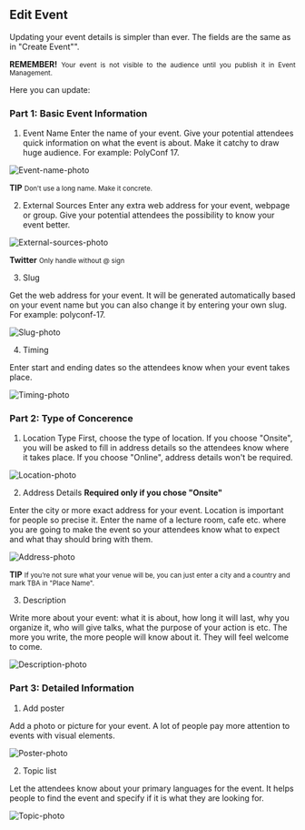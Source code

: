 ## Edit Event

Updating your event details is simpler than ever. The fields are the same as in "Create Event"".

<p align="justify"><span class="tag is-success"><b>REMEMBER!</b></span>  <small>Your event is not visible to the audience until you publish it in Event Management.</small></p>

Here you can update:

### Part 1: Basic Event Information

1. Event Name
Enter the name of your event. Give your potential attendees quick information on what the event is about. Make it catchy to draw huge audience. For example: PolyConf 17.

<img src="/images/name.svg" alt="Event-name-photo"/>

<p align="justify"><span class="tag is-success"><b>TIP</b></span> <small>Don't use a long name. Make it concrete.</small></p>

2. External Sources
Enter any extra web address for your event, webpage or group. Give your potential attendees the possibility to know your event better.

<img src="/images/url.svg" alt="External-sources-photo"/>

<p align="justify"><span class="tag is-success"><b>Twitter</b></span>  <small>Only handle without @ sign</small></p>

3. Slug

Get the web address for your event. It will be generated automatically based on your event name but you can also change it by entering your own slug. For example: polyconf-17.

<img src="/images/slug.svg" alt="Slug-photo"/>

4. Timing

Enter start and ending dates so the attendees know when your event takes place.

<img src="/images/timing.svg" alt="Timing-photo"/>

### Part 2: Type of Concerence</h5>

1. Location Type
First, choose the type of location. If you choose "Onsite", you will be asked to fill in address details so the attendees know where it takes place. If you choose "Online", address details won't be required.

<img src="/images/location.svg" alt="Location-photo"/>

2. Address Details 
<span class="tag is-success"><b>Required only if you chose "Onsite"</b></span>

Enter the city or more exact address for your event. Location is important for people so precise it. Enter the name of a lecture room, cafe etc. where you are going to make the event so your attendees know what to expect and what thay should bring with them.

<img src="/images/address.svg" alt="Address-photo"/>

<span class="tag is-success"><b>TIP</b></span> <small>If you’re not sure what your venue will be, you can just enter a city and a country and mark TBA in "Place Name".</small>

3. Description

Write more about your event: what it is about, how long it will last, why you organize it, who will give talks, what the purpose of your action is etc. The more you write, the more people will know about it. They will feel welcome to come.

<img src="/images/description.svg" alt="Description-photo"/>

### Part 3: Detailed Information

1. Add poster

Add a photo or picture for your event. A lot of people pay more attention to events with visual elements.

<img src="/images/poster.svg" alt="Poster-photo"/>

2. Topic list

Let the attendees know about your primary languages for the event. It helps people to find the event and specify if it is what they are looking for.

<img src="/images/topic.svg" alt="Topic-photo"/>